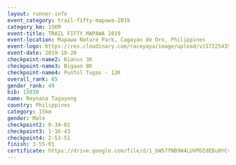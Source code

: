 ```yaml
---
layout: runner-info 
event_category: trail-fifty-mapawa-2019 
category_km: 15KM 
event-title: TRAIL FIFTY MAPAWA 2019  
event-location: Mapawa Nature Park, Cagayan de Oro, Philippines 
event-logo: https://res.cloudinary.com/raceyaya/image/upload/v1572254355/logo/trail-fifty-mapawa_fizjmb.jpg 
event-date: 2019-10-20 
checkpoint-name2: Kianus 3K 
checkpoint-name3: Bigaan 8K 
checkpoint-name4: Puntol Tugas - 12K 
overall_rank: 65
gender_rank: 49
bib: 15030
name: Reynana Tagayong
country: Philippines
category: 15km
gender: Male
checkpoint2: 0-34-02
checkpoint3: 1-16-43
checkpoint4: 2-53-51
finish: 3-55-01
certificate: https://drive.google.com/file/d/1_bW57fNB9W4LUVPDZdEDu0YCvVvbV_Ft/view?usp=sharing
---
```

